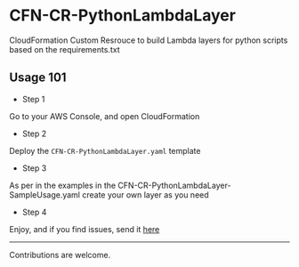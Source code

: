 # CFN-CR-PythonLambdaLayer

CloudFormation Custom Resrouce to build Lambda layers for python scripts based on the requirements.txt


## Usage 101

 - Step 1

 Go to your AWS Console, and open CloudFormation

 - Step 2

 Deploy the `CFN-CR-PythonLambdaLayer.yaml` template

 - Step 3

 As per in the examples in the CFN-CR-PythonLambdaLayer-SampleUsage.yaml
 create your own layer as you need

 - Step 4

 Enjoy, and if you find issues, send it [here](https://github.com/kisst/CFN-CR-PythonLambdaLayer/issues)

---
 Contributions are welcome.
